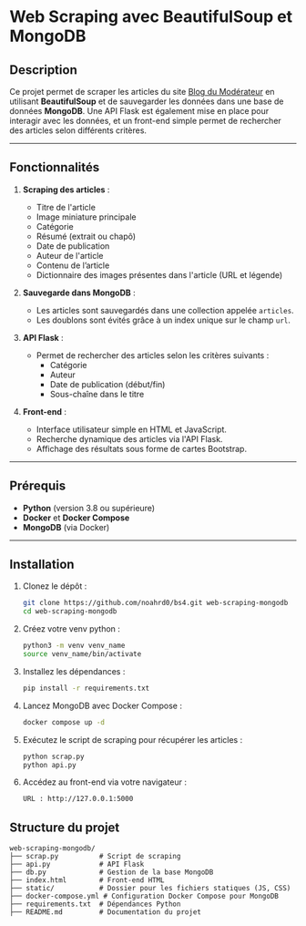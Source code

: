 # Web Scraping avec BeautifulSoup et MongoDB

## Description
Ce projet permet de scraper les articles du site [Blog du Modérateur](https://www.blogdumoderateur.com) en utilisant **BeautifulSoup** et de sauvegarder les données dans une base de données **MongoDB**. Une API Flask est également mise en place pour interagir avec les données, et un front-end simple permet de rechercher des articles selon différents critères.

---

## Fonctionnalités
1. **Scraping des articles** :
   - Titre de l'article
   - Image miniature principale
   - Catégorie
   - Résumé (extrait ou chapô)
   - Date de publication
   - Auteur de l'article
   - Contenu de l’article
   - Dictionnaire des images présentes dans l'article (URL et légende)

2. **Sauvegarde dans MongoDB** :
   - Les articles sont sauvegardés dans une collection appelée `articles`.
   - Les doublons sont évités grâce à un index unique sur le champ `url`.

3. **API Flask** :
   - Permet de rechercher des articles selon les critères suivants :
     - Catégorie
     - Auteur
     - Date de publication (début/fin)
     - Sous-chaîne dans le titre

4. **Front-end** :
   - Interface utilisateur simple en HTML et JavaScript.
   - Recherche dynamique des articles via l'API Flask.
   - Affichage des résultats sous forme de cartes Bootstrap.

---

## Prérequis
- **Python** (version 3.8 ou supérieure)
- **Docker** et **Docker Compose**
- **MongoDB** (via Docker)

---

## Installation

1. Clonez le dépôt :
   ```bash
   git clone https://github.com/noahrd0/bs4.git web-scraping-mongodb
   cd web-scraping-mongodb
   ```

2. Créez votre venv python :
   ```bash
   python3 -m venv venv_name
   source venv_name/bin/activate
   ```

3. Installez les dépendances :
   ```bash
   pip install -r requirements.txt
   ```

4. Lancez MongoDB avec Docker Compose :
   ```bash
   docker compose up -d
   ```

5. Exécutez le script de scraping pour récupérer les articles :
   ```bash
   python scrap.py
   python api.py
   ```

6. Accédez au front-end via votre navigateur :
   ```bash
   URL : http://127.0.0.1:5000
   ```

## Structure du projet
    web-scraping-mongodb/
    ├── scrap.py          # Script de scraping
    ├── api.py            # API Flask
    ├── db.py             # Gestion de la base MongoDB
    ├── index.html        # Front-end HTML
    ├── static/           # Dossier pour les fichiers statiques (JS, CSS)
    ├── docker-compose.yml # Configuration Docker Compose pour MongoDB
    ├── requirements.txt  # Dépendances Python
    ├── README.md         # Documentation du projet